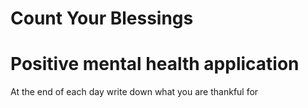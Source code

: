 # Count Your Blessings
# Positive mental health application
 At the end of each day write down what you are thankful for
